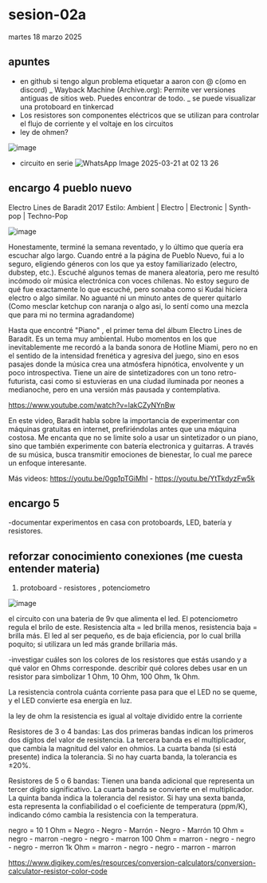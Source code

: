# sesion-02a
martes 18 marzo 2025

## apuntes
- en github si tengo algun problema etiquetar a aaron con @ c(omo en discord)
_  Wayback Machine (Archive.org):  Permite ver versiones antiguas de sitios web. Puedes encontrar de todo.
_  se puede visualizar una protoboard en tinkercad
-  Los resistores son componentes eléctricos que se utilizan para controlar el flujo de corriente y el voltaje en los circuitos 
- ley de ohmen?

![image](https://github.com/user-attachments/assets/8d0331b6-bffe-4c7e-bc44-42c81b1a7110)

- circuito en serie
![WhatsApp Image 2025-03-21 at 02 13 26](https://github.com/user-attachments/assets/3aed38bf-a17a-4de0-8029-2a79520af86e)





## encargo 4 pueblo nuevo
Electro Lines de Baradit 
2017
Estilo: Ambient | Electro | Electronic | Synth-pop | Techno-Pop

![image](https://github.com/user-attachments/assets/42c0a133-3527-487e-85ba-d08aa40f32a2)

Honestamente, terminé la semana reventado, y lo último que quería era escuchar algo largo. Cuando entré a la página de Pueblo Nuevo, fui a lo seguro, eligiendo géneros con los que ya estoy familiarizado (electro, dubstep, etc.). Escuché algunos temas de manera aleatoria, pero me resultó incómodo oír música electrónica con voces chilenas. No estoy seguro de qué fue exactamente lo que escuché, pero sonaba como si Kudai hiciera electro o algo similar. No aguanté ni un minuto antes de querer quitarlo (Como mesclar ketchup con naranja o algo asi, lo sentí como una mezcla que para mi no termina agradandome)

Hasta que encontré "Piano" , el primer tema del álbum Electro Lines de Baradit. Es un tema muy ambiental. Hubo momentos en los que inevitablemente me recordó a la banda sonora de Hotline Miami, pero no en el sentido de la intensidad frenética y agresiva del juego, sino en esos pasajes donde la música crea una atmósfera hipnótica, envolvente y un poco introspectiva. Tiene un aire de sintetizadores con un tono retro-futurista, casi como si estuvieras en una ciudad iluminada por neones a medianoche, pero en una versión más pausada y contemplativa.

https://www.youtube.com/watch?v=lakCZyNYnBw

En este video, Baradit habla sobre la importancia de experimentar con máquinas gratuitas en internet, prefiriéndolas antes que una máquina costosa. Me encanta que no se limite solo a usar un sintetizador o un piano, sino que también experimente con batería electronica y guitarras. A través de su música, busca transmitir emociones de bienestar, lo cual me parece un enfoque interesante.


Más videos: https://youtu.be/0gp1pTGiMhI  -  https://youtu.be/YtTkdyzFw5k
        


## encargo 5 
-documentar experimentos en casa con protoboards, LED, batería y resistores.

## reforzar conocimiento conexiones (me cuesta entender materia) 

1. protoboard - resistores , potenciometro

![image](https://github.com/user-attachments/assets/dc4ff12a-086e-44fc-a14b-741e1c90e322)

el circuito con una bateria de 9v que alimenta el led. El potenciometro regula el brilo de este. Resistencia alta = led brilla menos, resistencia baja = brilla más. El led al ser pequeño, es de baja eficiencia, por lo cual brilla poquito; si utilizara un led más grande brillaria más.




-investigar cuáles son los colores de los resistores que estás usando y a qué valor en Ohms corresponde. describir qué colores debes usar en un resistor para simbolizar 1 Ohm, 10 Ohm, 100 Ohm, 1k Ohm.

La resistencia controla cuánta corriente pasa para que el LED no se queme, y el LED convierte esa energía en luz.

la ley de ohm la resistencia es igual al voltaje dividido entre la corriente

Resistores de 3 o 4 bandas:
Las dos primeras bandas indican los primeros dos dígitos del valor de resistencia. La tercera banda es el multiplicador, que cambia la magnitud del valor en ohmios. La cuarta banda (si está presente) indica la tolerancia. Si no hay cuarta banda, la tolerancia es ±20%.

Resistores de 5 o 6 bandas:
Tienen una banda adicional que representa un tercer dígito significativo. La cuarta banda se convierte en el multiplicador. La quinta banda indica la tolerancia del resistor. Si hay una sexta banda, esta representa la confiabilidad o el coeficiente de temperatura (ppm/K), indicando cómo cambia la resistencia con la temperatura.

negro = 10
1 Ohm =  Negro - Negro - Marrón - Negro - Marrón
10 Ohm = negro - marron -negro - negro - marron 
100 Ohm =  marron - negro - negro - negro - merron 
1k Ohm = marron - negro - negro - marron - marron 

https://www.digikey.com/es/resources/conversion-calculators/conversion-calculator-resistor-color-code 







